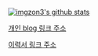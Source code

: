 [![imgzon3's github stats](https://github-readme-stats.vercel.app/api?username=imgzon3)](https://github.com/anuraghazra/github-readme-stats)

[개인 blog 링크 주소](https://imgzon.tistory.com/)

[이력서 링크 주소](https://imgzon3.notion.site/778e95e57e644648ab5549f527ac3e09)

<!---
내 기술 스택
뭘 지향하는지
블로그, 이력서 주소
메인 프로젝트도 작성하면 좋을듯

메인 프로젝트는 확실하게 사용한 기술 스택 다 확실하게 아는것들만 꼭 넣기

--->
